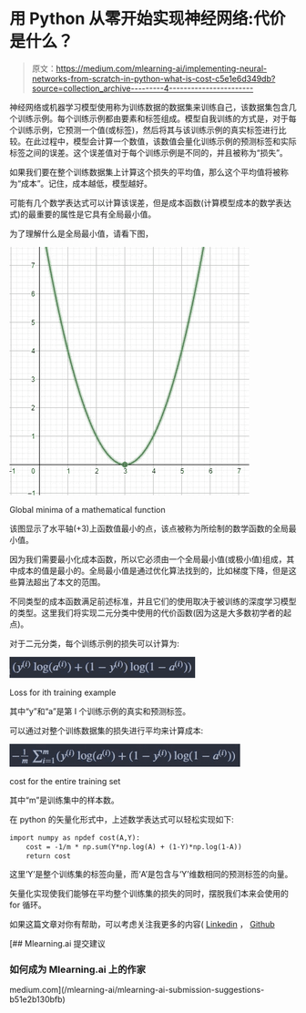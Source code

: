 # 用 Python 从零开始实现神经网络:代价是什么？

> 原文：<https://medium.com/mlearning-ai/implementing-neural-networks-from-scratch-in-python-what-is-cost-c5e1e6d349db?source=collection_archive---------4----------------------->

神经网络或机器学习模型使用称为训练数据的数据集来训练自己，该数据集包含几个训练示例。每个训练示例都由要素和标签组成。模型自我训练的方式是，对于每个训练示例，它预测一个值(或标签)，然后将其与该训练示例的真实标签进行比较。在此过程中，模型会计算一个数值，该数值会量化训练示例的预测标签和实际标签之间的误差。这个误差值对于每个训练示例是不同的，并且被称为“损失”。

如果我们要在整个训练数据集上计算这个损失的平均值，那么这个平均值将被称为“成本”。记住，成本越低，模型越好。

可能有几个数学表达式可以计算该误差，但是成本函数(计算模型成本的数学表达式)的最重要的属性是它具有全局最小值。

为了理解什么是全局最小值，请看下图，

![](img/1b9cf03f16a45dc86af3b8d2fd07cf9d.png)

Global minima of a mathematical function

该图显示了水平轴(+3)上函数值最小的点，该点被称为所绘制的数学函数的全局最小值。

因为我们需要最小化成本函数，所以它必须由一个全局最小值(或极小值)组成，其中成本的值是最小的。全局最小值是通过优化算法找到的，比如梯度下降，但是这些算法超出了本文的范围。

不同类型的成本函数满足前述标准，并且它们的使用取决于被训练的深度学习模型的类型。这里我们将实现二元分类中使用的代价函数(因为这是大多数初学者的起点)。

对于二元分类，每个训练示例的损失可以计算为:

![](img/0568ce893bb9e2fe823a58a17992d265.png)

Loss for ith training example

其中“y”和“a”是第 I 个训练示例的真实和预测标签。

可以通过对整个训练数据集的损失进行平均来计算成本:

![](img/c8a0e08b6ab7863a0da9f4dda35ecb15.png)

cost for the entire training set

其中“m”是训练集中的样本数。

在 python 的矢量化形式中，上述数学表达式可以轻松实现如下:

```
import numpy as npdef cost(A,Y):
    cost = -1/m * np.sum(Y*np.log(A) + (1-Y)*np.log(1-A))
    return cost
```

这里‘Y’是整个训练集的标签向量，而‘A’是包含与‘Y’维数相同的预测标签的向量。

矢量化实现使我们能够在平均整个训练集的损失的同时，摆脱我们本来会使用的 for 循环。

如果这篇文章对你有帮助，可以考虑关注我更多的内容( [Linkedin](http://www.linkedin.com/in/zain-ehtesham-24086b19b) ， [Github](https://github.com/MuhammadZainEhtesham)

[](/mlearning-ai/mlearning-ai-submission-suggestions-b51e2b130bfb) [## Mlearning.ai 提交建议

### 如何成为 Mlearning.ai 上的作家

medium.com](/mlearning-ai/mlearning-ai-submission-suggestions-b51e2b130bfb)